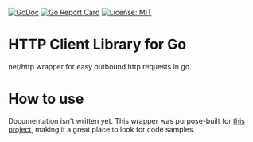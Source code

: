 [![GoDoc](https://godoc.org/github.com/Bimde/httputils?status.svg)](https://godoc.org/github.com/Bimde/httputils)
[![Go Report Card](https://goreportcard.com/badge/github.com/Bimde/httputils)](https://goreportcard.com/report/github.com/Bimde/httputils)
[![License: MIT](https://img.shields.io/badge/License-MIT-yellow.svg)](https://github.com/Bimde/httputils/blob/master/LICENSE)

# HTTP Client Library for Go
net/http wrapper for easy outbound http requests in go.

# How to use
Documentation isn't written yet. This wrapper was purpose-built for [this project](https://github.com/Bimde/openshot-sdk-go), making it a great place to look for code samples.
